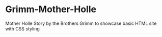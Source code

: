 # Grimm-Mother-Holle
Mother Holle Story by the Brothers Grimm to showcase basic HTML site with CSS styling
